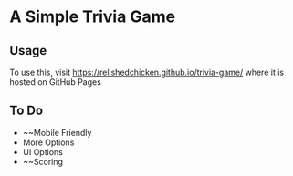 # A Simple Trivia Game

## Usage
To use this, visit https://relishedchicken.github.io/trivia-game/ where it is hosted on GitHub Pages

## To Do
- ~~Mobile Friendly
- More Options
- UI Options
- ~~Scoring
